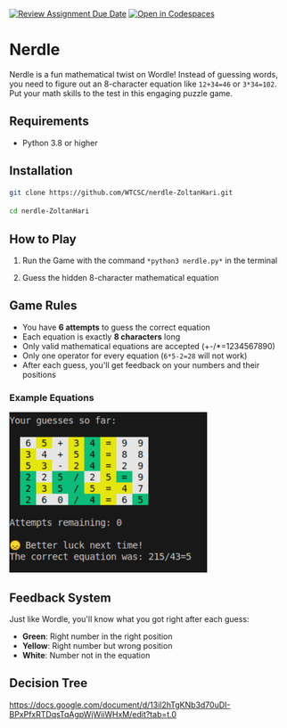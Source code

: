 [![Review Assignment Due Date](https://classroom.github.com/assets/deadline-readme-button-22041afd0340ce965d47ae6ef1cefeee28c7c493a6346c4f15d667ab976d596c.svg)](https://classroom.github.com/a/Tm7PdKHd)
[![Open in Codespaces](https://classroom.github.com/assets/launch-codespace-2972f46106e565e64193e422d61a12cf1da4916b45550586e14ef0a7c637dd04.svg)](https://classroom.github.com/open-in-codespaces?assignment_repo_id=20864932)
<!-- 
   Assignment Notes:
   - To run the game, execute `python3 nerdle.py` in the terminal.
   - Your task is to implement the equation generation functions in `equation_generator.py` and the solution validator in `game_engine.py`.
   - Don't forget to import your modules.
   - PAY ATTENTION TO THE TODO COMMENTS IN THE CODE.
   - Each function has comments detailing its purpose and requirements.
   - Code is automatically tested *every time* you push changes to GitHub.
-->

# Nerdle 

Nerdle is a fun mathematical twist on Wordle! Instead of guessing words, you need to figure out an 8-character equation like `12+34=46` or `3*34=102`. Put your math skills to the test in this engaging puzzle game.


## Requirements
- Python 3.8 or higher


## Installation
```bash
git clone https://github.com/WTCSC/nerdle-ZoltanHari.git

cd nerdle-ZoltanHari
```

## How to Play

1. Run the Game with the command ``*python3 nerdle.py*`` in the terminal
 
2. Guess the hidden 8-character mathematical equation

## Game Rules
- You have **6 attempts** to guess the correct equation
- Each equation is exactly **8 characters** long 
- Only valid mathematical equations are accepted (+-/*=1234567890)
- Only one operator for every equation (`6*5-2=28` will not work)
- After each guess, you'll get feedback on your numbers and their positions

### Example Equations

![Image showing an example game of Nerdle](images/nerdle1.png)

## Feedback System
Just like Wordle, you'll know what you got right after each guess:
- **Green**: Right number in the right position
- **Yellow**: Right number but wrong position  
- **White**: Number not in the equation

## Decision Tree

https://docs.google.com/document/d/13il2hTgKNb3d70uDI-BPxPfxRTDqsTqAgpWjWiiWHxM/edit?tab=t.0